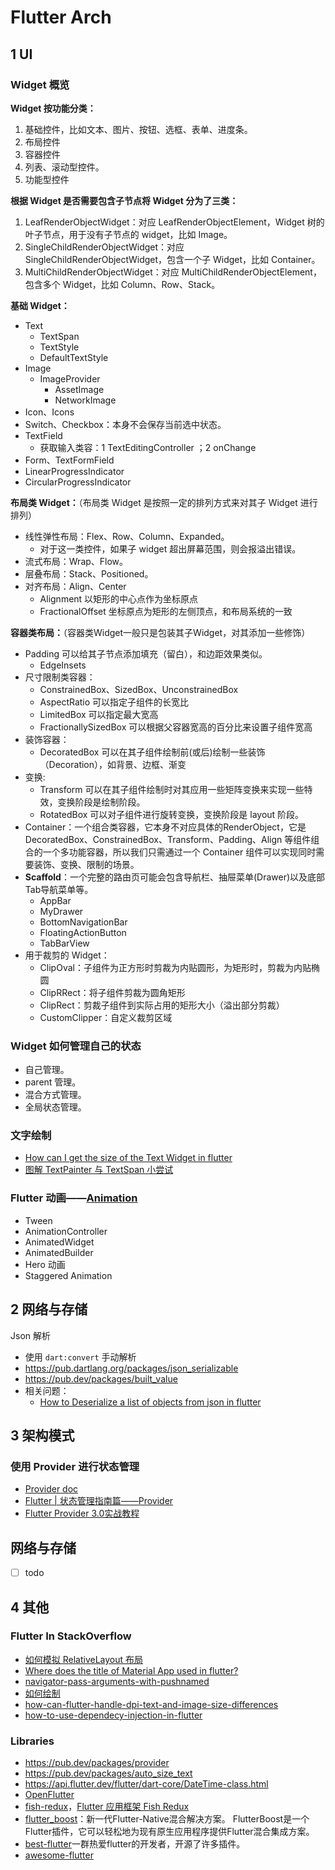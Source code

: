# Flutter Arch

## 1 UI

### Widget 概览

**Widget 按功能分类：**

1. 基础控件，比如文本、图片、按钮、选框、表单、进度条。
2. 布局控件
3. 容器控件
4. 列表、滚动型控件。
5. 功能型控件

**根据 Widget 是否需要包含子节点将 Widget 分为了三类：**

1. LeafRenderObjectWidget：对应 LeafRenderObjectElement，Widget 树的叶子节点，用于没有子节点的 widget，比如 Image。
2. SingleChildRenderObjectWidget：对应 SingleChildRenderObjectWidget，包含一个子 Widget，比如 Container。
3. MultiChildRenderObjectWidget：对应 MultiChildRenderObjectElement，包含多个 Widget，比如 Column、Row、Stack。

**基础 Widget：**

- Text
  - TextSpan
  - TextStyle
  - DefaultTextStyle
- Image
  - ImageProvider
    - AssetImage
    - NetworkImage
- Icon、Icons
- Switch、Checkbox：本身不会保存当前选中状态。
- TextField
  - 获取输入类容：1 TextEditingController ；2 onChange
- Form、TextFormField
- LinearProgressIndicator
- CircularProgressIndicator

**布局类 Widget：**（布局类 Widget 是按照一定的排列方式来对其子 Widget 进行排列）

- 线性弹性布局：Flex、Row、Column、Expanded。
  - 对于这一类控件，如果子 widget 超出屏幕范围，则会报溢出错误。
- 流式布局：Wrap、Flow。
- 层叠布局：Stack、Positioned。
- 对齐布局：Align、Center
  - Alignment 以矩形的中心点作为坐标原点
  - FractionalOffset 坐标原点为矩形的左侧顶点，和布局系统的一致

**容器类布局：**（容器类Widget一般只是包装其子Widget，对其添加一些修饰）

- Padding 可以给其子节点添加填充（留白），和边距效果类似。
  - EdgeInsets
- 尺寸限制类容器：
  - ConstrainedBox、SizedBox、UnconstrainedBox
  - AspectRatio 可以指定子组件的长宽比
  - LimitedBox 可以指定最大宽高
  - FractionallySizedBox 可以根据父容器宽高的百分比来设置子组件宽高
- 装饰容器：
  - DecoratedBox 可以在其子组件绘制前(或后)绘制一些装饰（Decoration），如背景、边框、渐变
- 变换:
  - Transform 可以在其子组件绘制时对其应用一些矩阵变换来实现一些特效，变换阶段是绘制阶段。
  - RotatedBox 可以对子组件进行旋转变换，变换阶段是 layout 阶段。
- Container：一个组合类容器，它本身不对应具体的RenderObject，它是 DecoratedBox、ConstrainedBox、Transform、Padding、Align 等组件组合的一个多功能容器，所以我们只需通过一个 Container 组件可以实现同时需要装饰、变换、限制的场景。
- **Scaffold**：一个完整的路由页可能会包含导航栏、抽屉菜单(Drawer)以及底部Tab导航菜单等。
  - AppBar
  - MyDrawer
  - BottomNavigationBar
  - FloatingActionButton
  - TabBarView
- 用于裁剪的 Widget：
  - ClipOval：子组件为正方形时剪裁为内贴圆形，为矩形时，剪裁为内贴椭圆
  - ClipRRect：将子组件剪裁为圆角矩形
  - ClipRect：剪裁子组件到实际占用的矩形大小（溢出部分剪裁）
  - CustomClipper：自定义裁剪区域  

### Widget 如何管理自己的状态

- 自己管理。
- parent 管理。
- 混合方式管理。
- 全局状态管理。

### 文字绘制

- [How can I get the size of the Text Widget in flutter](https://stackoverflow.com/questions/52659759/how-can-i-get-the-size-of-the-text-widget-in-flutter)
- [图解 TextPainter 与 TextSpan 小尝试](https://www.jianshu.com/p/0fd1eaea6269)

### Flutter 动画——[Animation](https://flutter.dev/docs/development/ui/animations)

- Tween
- AnimationController
- AnimatedWidget
- AnimatedBuilder
- Hero 动画
- Staggered Animation

## 2 网络与存储

Json 解析

- 使用 `dart:convert` 手动解析
- <https://pub.dartlang.org/packages/json_serializable>
- <https://pub.dev/packages/built_value>
- 相关问题：
  - [How to Deserialize a list of objects from json in flutter](https://stackoverflow.com/questions/51053954/how-to-deserialize-a-list-of-objects-from-json-in-flutter)

## 3 架构模式

### 使用 Provider 进行状态管理

- [Provider doc](https://pub.dev/documentation/provider/latest/)
- [Flutter | 状态管理指南篇——Provider](https://juejin.im/post/5d00a84fe51d455a2f22023f)
- [Flutter Provider 3.0实战教程](https://juejin.im/post/5d2c19c6e51d4558936aa11c)

## 网络与存储

- [ ] todo

## 4 其他

### Flutter In StackOverflow

- [如何模拟 RelativeLayout 布局](https://stackoverflow.com/questions/44396075/equivalent-of-relativelayout-in-flutter)
- [Where does the title of Material App used in flutter?](https://stackoverflow.com/questions/50615006/where-does-the-title-of-material-app-used-in-flutter)
- [navigator-pass-arguments-with-pushnamed](https://stackoverflow.com/questions/53304340/navigator-pass-arguments-with-pushnamed)
- [如何绘制](https://stackoverflow.com/questions/46241071/create-signature-area-for-mobile-app-in-dart-flutter)
- [how-can-flutter-handle-dpi-text-and-image-size-differences](https://stackoverflow.com/questions/44173641/how-can-flutter-handle-dpi-text-and-image-size-differences)
- [how-to-use-dependecy-injection-in-flutter](https://stackoverflow.com/questions/44131766/how-to-use-dependecy-injection-in-flutter)

### Libraries

- <https://pub.dev/packages/provider>
- <https://pub.dev/packages/auto_size_text>
- <https://api.flutter.dev/flutter/dart-core/DateTime-class.html>
- [OpenFlutter](https://github.com/OpenFlutter)
- [fish-redux](https://github.com/alibaba/fish-redux)，[Flutter 应用框架 Fish Redux](https://mp.weixin.qq.com/s/JiCsU6qoIFJPct0FyYn8eA)
- [flutter_boost](https://github.com/alibaba/flutter_boost)：新一代Flutter-Native混合解决方案。 FlutterBoost是一个Flutter插件，它可以轻松地为现有原生应用程序提供Flutter混合集成方案。
- [best-flutter](https://github.com/best-flutter)一群热爱flutter的开发者，开源了许多插件。
- [awesome-flutter](https://github.com/Solido/awesome-flutter)
